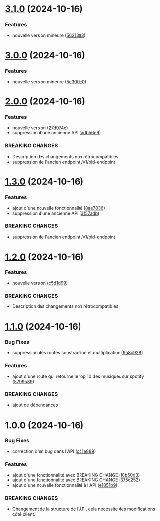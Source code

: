 # [3.1.0](https://github.com/Milan144/OpenDay/compare/v3.0.0...v3.1.0) (2024-10-16)


### Features

* nouvelle version mineure ([5621383](https://github.com/Milan144/OpenDay/commit/562138305e9b1a131092c3ac74fd655d5c260ba0))

# [3.0.0](https://github.com/Milan144/OpenDay/compare/v2.0.0...v3.0.0) (2024-10-16)


### Features

* nouvelle version mineure ([5c300e0](https://github.com/Milan144/OpenDay/commit/5c300e0bb0fd66e30abbee09126172859c92bfa2))

# [2.0.0](https://github.com/Milan144/OpenDay/compare/v1.3.0...v2.0.0) (2024-10-16)


### Features

* nouvelle version ([27d974c](https://github.com/Milan144/OpenDay/commit/27d974c31715f577401f5252a3375f2076f68213))
* suppression d'une ancienne API ([adb56e9](https://github.com/Milan144/OpenDay/commit/adb56e9c6668ab5a5c583588093e988a66a86fe5))


### BREAKING CHANGES

* Description des changements non rétrocompatibles
* suppression de l'ancien endpoint /v1/old-endpoint

# [1.3.0](https://github.com/Milan144/OpenDay/compare/v1.2.0...v1.3.0) (2024-10-16)


### Features

* ajout d'une nouvelle fonctionnalité ([8ae7836](https://github.com/Milan144/OpenDay/commit/8ae7836728d9761d4e5a937cce0295dd04afc93e))
* suppression d'une ancienne API ([3f57adb](https://github.com/Milan144/OpenDay/commit/3f57adbcb7e8b4e1a37f140379904aaa0234fcdc))


### BREAKING CHANGES

* suppression de l'ancien endpoint /v1/old-endpoint

# [1.2.0](https://github.com/Milan144/OpenDay/compare/v1.1.0...v1.2.0) (2024-10-16)


### Features

* nouvelle version ([c5d1d99](https://github.com/Milan144/OpenDay/commit/c5d1d995f5c5fb22c9f0426897a9cb500bde1b04))


### BREAKING CHANGES

* Description des changements non rétrocompatibles

# [1.1.0](https://github.com/Milan144/OpenDay/compare/v1.0.0...v1.1.0) (2024-10-16)


### Bug Fixes

* suppression des routes soustraction et multiplication ([9a8c928](https://github.com/Milan144/OpenDay/commit/9a8c928b3ad1dc20773f5430e319df2445ef8947))


### Features

* ajout d'une route qui retourne le top 10 des musiques sur spotify ([5799b89](https://github.com/Milan144/OpenDay/commit/5799b8946ae2f73fe0eb615cc524a6ca3b75ca88))


### BREAKING CHANGES

* ajout de dépendances

# 1.0.0 (2024-10-16)


### Bug Fixes

* correction d'un bug dans l'API ([c41e889](https://github.com/Milan144/OpenDay/commit/c41e88909c658c1c3b4310d046edcb6a3b2a6fae))


### Features

* ajout d'une fonctionnalité avec BREAKING CHANGE ([18b50d3](https://github.com/Milan144/OpenDay/commit/18b50d35303b8392b8662c55cf44acc10edf96b2))
* ajout d'une fonctionnalité avec BREAKING CHANGE ([375c252](https://github.com/Milan144/OpenDay/commit/375c252119a974d6ec49101147ac7dfbb545ce0f))
* ajout d'une nouvelle fonctionnalité à l'API ([e1851b9](https://github.com/Milan144/OpenDay/commit/e1851b948211677307609c096b218ae765b80e22))


### BREAKING CHANGES

* Changement de la structure de l'API, cela nécessite des modifications côté client.

